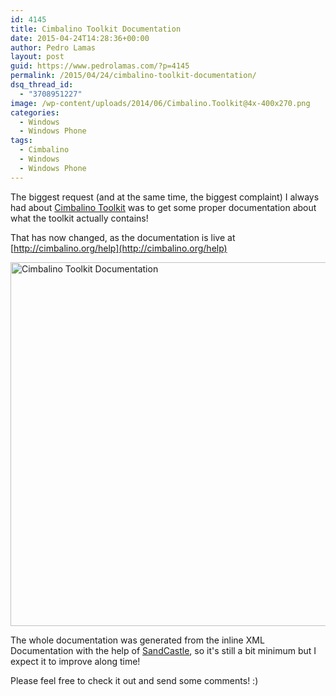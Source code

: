 ```yaml
---
id: 4145
title: Cimbalino Toolkit Documentation
date: 2015-04-24T14:28:36+00:00
author: Pedro Lamas
layout: post
guid: https://www.pedrolamas.com/?p=4145
permalink: /2015/04/24/cimbalino-toolkit-documentation/
dsq_thread_id:
  - "3708951227"
image: /wp-content/uploads/2014/06/Cimbalino.Toolkit@4x-400x270.png
categories:
  - Windows
  - Windows Phone
tags:
  - Cimbalino
  - Windows
  - Windows Phone
---
```

The biggest request (and at the same time, the biggest complaint) I always had about [Cimbalino Toolkit](http://cimbalino.org) was to get some proper documentation about what the toolkit actually contains!

That has now changed, as the documentation is live at [http://cimbalino.org/help](http://cimbalino.org/help)

[<img src="/wp-content/uploads/2015/04/Cimbalino-Toolkit-Documentation.png" alt="Cimbalino Toolkit Documentation" width="1008" height="582" class="size-full wp-image-4147" />](http://cimbalino.org/help)

The whole documentation was generated from the inline XML Documentation with the help of [SandCastle](https://sandcastle.codeplex.com/), so it's still a bit minimum but I expect it to improve along time!

Please feel free to check it out and send some comments! :)
